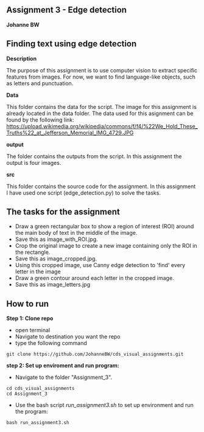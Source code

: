 ## Assignment 3 - Edge detection
**Johanne BW**

## Finding text using edge detection

__Description__

The purpose of this assignment is to use computer vision to extract specific features from images. For now, we want to find language-like objects, such as letters and punctuation.

__Data__

This folder contains the data for the script. The image for this assignment is already located in the data folder. 
The data used for this asignment can be found by the following link:
https://upload.wikimedia.org/wikipedia/commons/f/f4/%22We_Hold_These_Truths%22_at_Jefferson_Memorial_IMG_4729.JPG

__output__

The folder contains the outputs from the script. In this assignment the output is four images.

__src__

This folder contains the source code for the assignment. In this assignment I have used one script (edge_detection.py) to solve the tasks. 

## The tasks for the assignment
- Draw a green rectangular box to show a region of interest (ROI) around the main body of text in the middle of the image. 
- Save this as image_with_ROI.jpg.
- Crop the original image to create a new image containing only the ROI in the rectangle. 
- Save this as image_cropped.jpg.
- Using this cropped image, use Canny edge detection to 'find' every letter in the image
- Draw a green contour around each letter in the cropped image. 
- Save this as image_letters.jpg


## How to run
**Step 1: Clone repo**
- open terminal
- Navigate to destination you want the repo
- type the following command
 ```console
 git clone https://github.com/JohanneBW/cds_visual_assignments.git
 ```
**step 2: Set up enviroment and run program:**
- Navigate to the folder "Assignment_3".
```console
cd cds_visual_assignments
cd Assignment_3
```  
- Use the bash script _run_assignment3.sh_ to set up environment and run the program:  
```console
bash run_assignment3.sh
```  
